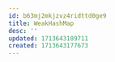 ```yaml
---
id: b63mj2mkjzvz4ridttd0ge9
title: WeakHashMap
desc: ''
updated: 1713643189711
created: 1713643177673
---
```

